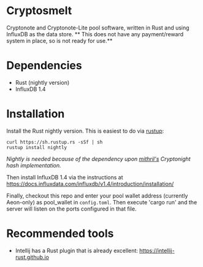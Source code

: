 # Cryptosmelt
Cryptonote and Cryptonote-Lite pool software, written in Rust and using InfluxDB as the data store.
** This does not have any payment/reward system in place, so is not ready for use.**

# Dependencies
- Rust (nightly version)
- InfluxDB 1.4

# Installation

Install the Rust nightly version.  This is easiest to do via [rustup](https://www.rustup.rs/):

```
curl https://sh.rustup.rs -sSf | sh
rustup install nightly
```

*Nightly is needed because of the dependency upon [mithril's](https://github.com/Ragnaroek/mithril) Cryptonight hash implementation.*

Then install InfluxDB 1.4 via the instructions at https://docs.influxdata.com/influxdb/v1.4/introduction/installation/

Finally, checkout this repo and enter your pool wallet address (currently Aeon-only) as pool_wallet in `config.toml`.  Then execute 'cargo run' and the server will listen on the ports configured in that file.

# Recommended tools

- Intellij has a Rust plugin that is already excellent: https://intellij-rust.github.io

